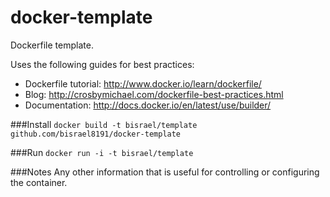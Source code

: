 docker-template
===============

Dockerfile template. 

Uses the following guides for best practices:

* Dockerfile tutorial: http://www.docker.io/learn/dockerfile/
* Blog: http://crosbymichael.com/dockerfile-best-practices.html
* Documentation: http://docs.docker.io/en/latest/use/builder/

###Install
`docker build -t bisrael/template github.com/bisrael8191/docker-template`

###Run
`docker run -i -t bisrael/template`

###Notes
Any other information that is useful for controlling or configuring the container.